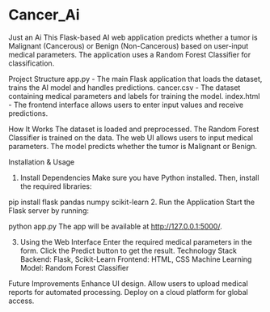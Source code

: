 # Cancer_Ai
Just an Ai
This Flask-based AI web application predicts whether a tumor is Malignant (Cancerous) or Benign (Non-Cancerous) based on user-input medical parameters. The application uses a Random Forest Classifier for classification.

Project Structure
app.py - The main Flask application that loads the dataset, trains the AI model and handles predictions.
cancer.csv - The dataset containing medical parameters and labels for training the model.
index.html - The frontend interface allows users to enter input values and receive predictions.

How It Works
The dataset is loaded and preprocessed.
The Random Forest Classifier is trained on the data.
The web UI allows users to input medical parameters.
The model predicts whether the tumor is Malignant or Benign.

Installation & Usage
1. Install Dependencies
Make sure you have Python installed. Then, install the required libraries:

pip install flask pandas numpy scikit-learn
2. Run the Application
Start the Flask server by running:

python app.py
The app will be available at http://127.0.0.1:5000/.

3. Using the Web Interface
Enter the required medical parameters in the form.
Click the Predict button to get the result.
Technology Stack
Backend: Flask, Scikit-Learn
Frontend: HTML, CSS
Machine Learning Model: Random Forest Classifier

Future Improvements
Enhance UI design.
Allow users to upload medical reports for automated processing.
Deploy on a cloud platform for global access.
